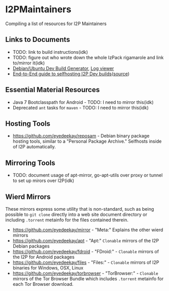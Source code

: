# I2PMaintainers

Compiling a list of resources for I2P Maintainers

## Links to Documents

 - TODO: link to build instructions(idk)
 - TODO: figure out who wrote down the whole IzPack rigamarole and link to/mirror it(idk)
 - [Debian/Ubuntu Dev Build Generator](https://github.com/eyedeekay/debuntu-dev/), [Log viewer](https://eyedeekay.github.io/debuntu-dev/)
 - [End-to-End guide to selfhosting I2P Dev builds](https://eyedeekay.github.io/Hopefully-Holistic-Guide-to-I2P-Dev-Build-Update-Hosting/)([source](https://github.com/eyedeekay/Hopefully-Holistic-Guide-to-I2P-Dev-Build-Update-Hosting))

## Essential Material Resources

 - Java 7 Bootclasspath for Android - TODO: I need to mirror this(idk)
 - Deprecated `ant` tasks for `maven` - TODO: I need to mirror this(idk)

## Hosting Tools

 - https://github.com/eyedeekay/reposam - Debian binary package hosting tools, similar to a "Personal Package Archive." Selfhosts inside of I2P automatically.

## Mirroring Tools

 - TODO: document usage of apt-mirror, go-apt-utils over proxy or tunnel to set up mirors over I2P(idk)

## Wierd Mirrors

These mirrors express some utility that is non-standard, such as being possible to `git clone` directly into a web site document directory or including `.torrent` metainfo for the files contained therein.

 - https://github.com/eyedeekay/mirror - "Meta:" Explains the other wierd mirrors
 - https://github.com/eyedeekay/apt - "Apt:" `Clonable` mirrors of the I2P Debian packages
 - https://github.com/eyedeekay/fdroid - "FDroid:" - `Clonable` mirrors of the I2P for Android packages
 - https://github.com/eyedeekay/files - "Files:" - `Clonable` mirrors of I2P binaries for Windows, OSX, Linux
 - https://github.com/eyedeekay/torbrowser - "TorBrowser:" - `Clonable` mirrors of the Tor Browser Bundle which includes `.torrent` metainfo for each Tor Browser download.
